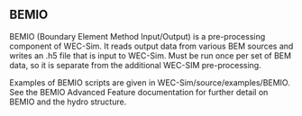 ## BEMIO
BEMIO (Boundary Element Method Input/Output) is a pre-processing component of WEC-Sim. 
It reads output data from various BEM sources and writes an .h5 file that is input to WEC-Sim.
Must be run once per set of BEM data, so it is separate from the additional WEC-SIM pre-processing.

Examples of BEMIO scripts are given in WEC-Sim/source/examples/BEMIO. 
See the BEMIO Advanced Feature documentation for further detail on BEMIO and the hydro structure.
